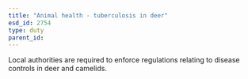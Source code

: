 ```yaml
---
title: "Animal health - tuberculosis in deer"
esd_id: 2754
type: duty
parent_id:  
---
```


Local authorities are required to enforce regulations relating to disease controls in deer and camelids.

